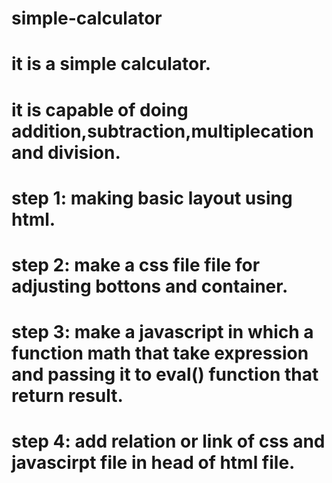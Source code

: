 # simple-calculator
# it is a simple calculator.
# it is capable of doing addition,subtraction,multiplecation and division.
# step 1: making basic layout using html.
# step 2: make a css file file for adjusting bottons and container.
# step 3: make a javascript  in which a function math that take expression and passing it to eval() function that return result.
# step 4: add relation or link of css and javascirpt file in head of html file.
